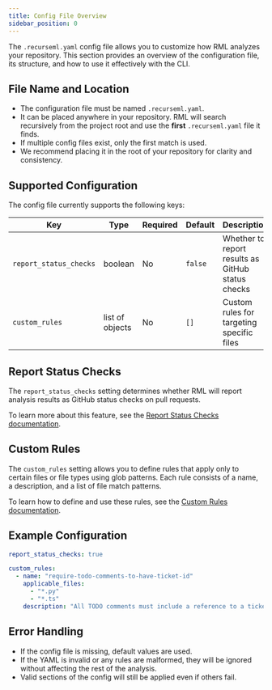 ```yaml
---
title: Config File Overview
sidebar_position: 0
---
```


The `.recurseml.yaml` config file allows you to customize how RML analyzes your repository. This section provides an overview of the configuration file, its structure, and how to use it effectively with the CLI.

## File Name and Location

- The configuration file must be named `.recurseml.yaml`.
- It can be placed anywhere in your repository. RML will search recursively from the project root and use the **first** `.recurseml.yaml` file it finds.
- If multiple config files exist, only the first match is used.
- We recommend placing it in the root of your repository for clarity and consistency.

## Supported Configuration

The config file currently supports the following keys:

| Key                    | Type            | Required | Default | Description                                       |
| ---------------------- | --------------- | -------- | ------- | ------------------------------------------------- |
| `report_status_checks` | boolean         | No       | `false` | Whether to report results as GitHub status checks |
| `custom_rules`         | list of objects | No       | `[]`    | Custom rules for targeting specific files         |

## Report Status Checks

The `report_status_checks` setting determines whether RML will report analysis results as GitHub status checks on pull requests.

To learn more about this feature, see the [Report Status Checks documentation](./report-status-checks.md).

## Custom Rules

The `custom_rules` setting allows you to define rules that apply only to certain files or file types using glob patterns. Each rule consists of a name, a description, and a list of file match patterns.

To learn how to define and use these rules, see the [Custom Rules documentation](./rules.mdx).

## Example Configuration

```yaml
report_status_checks: true

custom_rules:
  - name: "require-todo-comments-to-have-ticket-id"
    applicable_files:
      - "*.py"
      - "*.ts"
    description: "All TODO comments must include a reference to a ticket ID (e.g., TODO: REFACTOR X-12345 - fix loop)"
```

## Error Handling

- If the config file is missing, default values are used.
- If the YAML is invalid or any rules are malformed, they will be ignored without affecting the rest of the analysis.
- Valid sections of the config will still be applied even if others fail.
